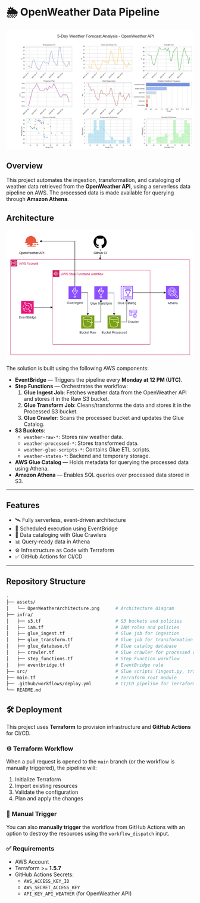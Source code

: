 # 🌦️ OpenWeather Data Pipeline

![Analyses](assets/weather_analysis2.png)

## Overview

This project automates the ingestion, transformation, and cataloging of weather data retrieved from the **OpenWeather API**, using a serverless data pipeline on AWS. The processed data is made available for querying through **Amazon Athena**.

## Architecture

![Architecture](assets/OpenWeatherArchitecture2.png)

The solution is built using the following AWS components:

- **EventBridge** — Triggers the pipeline every **Monday at 12 PM (UTC)**.
- **Step Functions** — Orchestrates the workflow:
  1. **Glue Ingest Job**: Fetches weather data from the OpenWeather API and stores it in the Raw S3 bucket.
  2. **Glue Transform Job**: Cleans/transforms the data and stores it in the Processed S3 bucket.
  3. **Glue Crawler**: Scans the processed bucket and updates the Glue Catalog.
- **S3 Buckets**:
  - `weather-raw-*`: Stores raw weather data.
  - `weather-processed-*`: Stores transformed data.
  - `weather-glue-scripts-*`: Contains Glue ETL scripts.
  - `weather-states-*`: Backend and temporary storage.
- **AWS Glue Catalog** — Holds metadata for querying the processed data using Athena.
- **Amazon Athena** — Enables SQL queries over processed data stored in S3.

---

## Features

- 🛰️ Fully serverless, event-driven architecture  
- 📅 Scheduled execution using EventBridge  
- 🧪 Data cataloging with Glue Crawlers  
- 📊 Query-ready data in Athena  
- ⚙️ Infrastructure as Code with Terraform  
- ✅ GitHub Actions for CI/CD  

---

## Repository Structure

```bash
.
├── assets/
│   └── OpenWeatherArchitecture.png      # Architecture diagram
├── infra/
│   ├── s3.tf                            # S3 buckets and policies
│   ├── iam.tf                           # IAM roles and policies
│   ├── glue_ingest.tf                   # Glue job for ingestion
│   ├── glue_transform.tf                # Glue job for transformation
│   ├── glue_database.tf                 # Glue catalog database
│   ├── crawler.tf                       # Glue crawler for processed data
│   ├── step_functions.tf                # Step Function workflow
│   ├── eventbridge.tf                   # EventBridge rule
├── src/                                 # Glue scripts (ingest.py, transform.py)
├── main.tf                              # Terraform root module
├── .github/workflows/deploy.yml         # CI/CD pipeline for Terraform
└── README.md
```

## 🛠️ Deployment

This project uses **Terraform** to provision infrastructure and **GitHub Actions** for CI/CD.

### ⚙️ Terraform Workflow

When a pull request is opened to the `main` branch (or the workflow is manually triggered), the pipeline will:

1. Initialize Terraform
2. Import existing resources
3. Validate the configuration
4. Plan and apply the changes

### 🚀 Manual Trigger

You can also **manually trigger** the workflow from GitHub Actions with an option to destroy the resources using the `workflow_dispatch` input.

### ✅ Requirements

- AWS Account
- Terraform >= **1.5.7**
- GitHub Actions Secrets:
  - `AWS_ACCESS_KEY_ID`
  - `AWS_SECRET_ACCESS_KEY`
  - `API_KEY_API_WEATHER` (for OpenWeather API)
